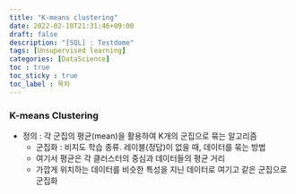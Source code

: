 ```yaml
---
title: "K-means clustering"
date: 2022-02-10T21:31:46+09:00
draft: false
description: "[SQL] : Testdome"
tags: [Unsupervised learning]
categories: [DataScience]
toc : true
toc_sticky : true
toc_label : 목차
---
```


### K-means Clustering </br>

* 정의 : 각 군집의 평균(mean)을 활용하여 K개의 군집으로 묶는 알고리즘 
  * 군집화 : 비지도 학습 종류. 레이블(정답)이 없을 때, 데이터를 묶는 방법
  * 여기서 평균은 각 클러스터의 중심과 데이터들의 평균 거리
  * 가깝게 위치하는 데이터를 비슷한 특성을 지닌 데이터로 여기고 같은 군집으로 군집화

